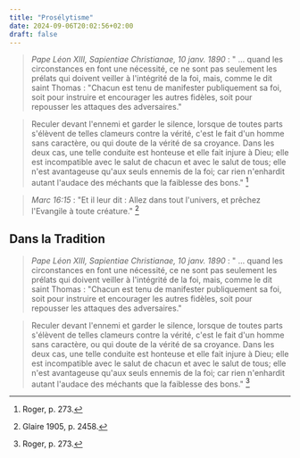 ```yaml
---
title: "Prosélytisme"
date: 2024-09-06T20:02:56+02:00
draft: false
---
```

  
> *Pape Léon XIII, Sapientiae Christianae, 10 janv. 1890* : \" ... quand les circonstances en font une nécessité, ce ne sont pas seulement les prélats qui doivent veiller à l'intégrité de la foi, mais, comme le dit saint Thomas : \"Chacun est tenu de manifester publiquement sa foi, soit pour instruire et encourager les autres fidèles, soit pour repousser les attaques des adversaires.\" 
  
  > Reculer devant l'ennemi et garder le silence, lorsque de toutes parts s'élèvent de telles clameurs contre la vérité, c'est le fait d'un homme sans caractère, ou qui doute de la vérité de sa croyance. Dans les deux cas, une telle conduite est honteuse et elle fait injure à Dieu; elle est incompatible avec le salut de chacun et avec le salut de tous; elle n'est avantageuse qu'aux seuls ennemis de la foi; car rien n'enhardit autant l'audace des méchants que la faiblesse des bons.\" [^2]
  
  [^2]: Roger, p. 273.

> *Marc 16:15* : "Et il leur dit : Allez dans tout l'univers, et prêchez l'Evangile à toute créature." [^1]

[^1]: Glaire 1905, p. 2458.

## Dans la Tradition

> *Pape Léon XIII, Sapientiae Christianae, 10 janv. 1890* : " ... quand les circonstances en font une nécessité, ce ne sont pas seulement les prélats qui doivent veiller à l'intégrité de la foi, mais, comme le dit saint Thomas : "Chacun est tenu de manifester publiquement sa foi, soit pour instruire et encourager les autres fidèles, soit pour repousser les attaques des adversaires." 

> Reculer devant l'ennemi et garder le silence, lorsque de toutes parts s'élèvent de telles clameurs contre la vérité, c'est le fait d'un homme sans caractère, ou qui doute de la vérité de sa croyance. Dans les deux cas, une telle conduite est honteuse et elle fait injure à Dieu; elle est incompatible avec le salut de chacun et avec le salut de tous; elle n'est avantageuse qu'aux seuls ennemis de la foi; car rien n'enhardit autant l'audace des méchants que la faiblesse des bons." [^2]

[^2]: Roger, p. 273.
